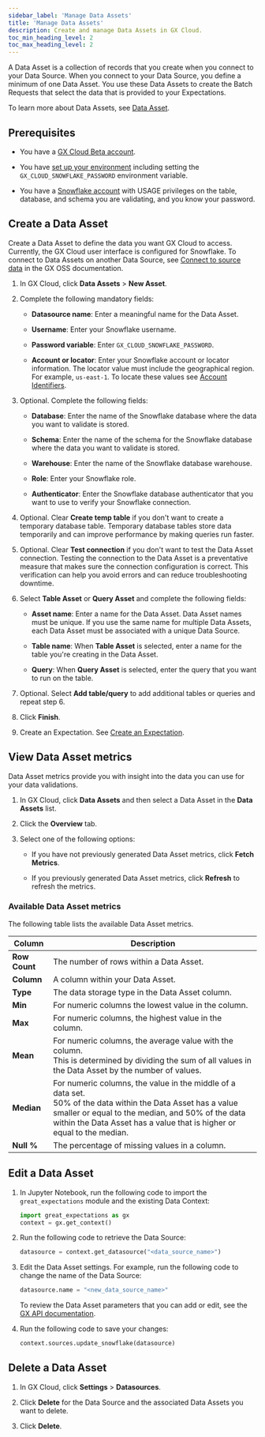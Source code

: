 ```yaml
---
sidebar_label: 'Manage Data Assets'
title: 'Manage Data Assets'
description: Create and manage Data Assets in GX Cloud.
toc_min_heading_level: 2
toc_max_heading_level: 2
---
```


A Data Asset is a collection of records that you create when you connect to your Data Source. When you connect to your Data Source, you define a minimum of one Data Asset. You use these Data Assets to create the Batch Requests that select the data that is provided to your Expectations.

To learn more about Data Assets, see [Data Asset](../../terms/data_asset.md).

## Prerequisites

- You have a [GX Cloud Beta account](https://greatexpectations.io/cloud).

- You have [set up your environment](../set_up_gx_cloud.md) including setting the `GX_CLOUD_SNOWFLAKE_PASSWORD` environment variable.

- You have a [Snowflake account](https://docs.snowflake.com/en/user-guide-admin) with USAGE privileges on the table, database, and schema you are validating, and you know your password.


## Create a Data Asset

Create a Data Asset to define the data you want GX Cloud to access. Currently, the GX Cloud user interface is configured for Snowflake. To connect to Data Assets on another Data Source, see [Connect to source data](https://deploy-preview-8760.docs.greatexpectations.io/docs/guides/connecting_to_your_data/connect_to_data_lp) in the GX OSS documentation. 

1. In GX Cloud, click **Data Assets** > **New Asset**.

2. Complete the following mandatory fields:

    - **Datasource name**: Enter a meaningful name for the Data Asset.

    - **Username**: Enter your Snowflake username.

    - **Password variable**: Enter `GX_CLOUD_SNOWFLAKE_PASSWORD`.

    - **Account or locator**: Enter your Snowflake account or locator information. The locator value must include the geographical region. For example, `us-east-1`. To locate these values see [Account Identifiers](https://docs.snowflake.com/en/user-guide/admin-account-identifier).

3. Optional. Complete the following fields:

    - **Database**: Enter the name of the Snowflake database where the data you want to validate is stored.
 
    - **Schema**: Enter the name of the schema for the Snowflake database where the data you want to validate is stored.

    - **Warehouse**: Enter the name of the Snowflake database warehouse.

    - **Role**: Enter your Snowflake role.

    - **Authenticator**: Enter the Snowflake database authenticator that you want to use to verify your Snowflake connection. 

4. Optional. Clear **Create temp table** if you don't want to create a temporary database table. Temporary database tables store data temporarily and can improve performance by making queries run faster.

5. Optional. Clear **Test connection** if you don't want to test the Data Asset connection. Testing the connection to the Data Asset is a preventative measure that makes sure the connection configuration is correct. This verification can help you avoid errors and can reduce troubleshooting downtime.

6. Select **Table Asset** or **Query Asset** and complete the following fields:

    - **Asset name**: Enter a name for the Data Asset. Data Asset names must be unique. If you use the same name for multiple Data Assets, each Data Asset must be associated with a unique Data Source.

    - **Table name**: When **Table Asset** is selected, enter a name for the table you're creating in the Data Asset.

    - **Query**: When **Query Asset** is selected, enter the query that you want to run on the table. 

7. Optional. Select **Add table/query** to add additional tables or queries and repeat step 6.

8. Click **Finish**.

9. Create an Expectation. See [Create an Expectation](/docs/cloud/expectations/manage_expectations#create-an-expectation).

## View Data Asset metrics

Data Asset metrics provide you with insight into the data you can use for your data validations. 

1. In GX Cloud, click **Data Assets** and then select a Data Asset in the **Data Assets** list.

2. Click the **Overview** tab.

3. Select one of the following options: 

    - If you have not previously generated Data Asset metrics, click **Fetch Metrics**. 

    - If you previously generated Data Asset metrics, click **Refresh** to refresh the metrics.

### Available Data Asset metrics

The following table lists the available Data Asset metrics.

| Column                                   | Description                                               | 
|------------------------------------------|-----------------------------------------------------------|
| **Row Count**                            | The number of rows within a Data Asset.                   | 
| **Column**                               | A column within your Data Asset.                          | 
| **Type**                                 | The data storage type in the Data Asset column.           | 
| **Min**                                  | For numeric columns the lowest value in the column.       | 
| **Max**                                  | For numeric columns, the highest value in the column.     | 
| **Mean**                                 | For numeric columns, the average value with the column.<br/> This is determined by dividing the sum of all values in the Data Asset by the number of values.  |
| **Median**                                 | For numeric columns, the value in the middle of a data set.<br/> 50% of the data within the Data Asset has a value smaller or equal to the median, and 50% of the data within the Data Asset has a value that is higher or equal to the median.  |
| **Null %**                                | The percentage of missing values in a column.             |


## Edit a Data Asset

1. In Jupyter Notebook, run the following code to import the `great_expectations` module and the existing Data Context:

    ```python title="Jupyter Notebook"
    import great_expectations as gx
    context = gx.get_context()
    ```

2. Run the following code to retrieve the Data Source:

    ```python title="Jupyter Notebook"
    datasource = context.get_datasource("<data_source_name>")
    ```

3. Edit the Data Asset settings. For example, run the following code to change the name of the Data Source:

    ```python title="Jupyter Notebook"
    datasource.name = "<new_data_source_name>"
    ```

    To review the Data Asset parameters that you can add or edit, see the [GX API documentation](https://deploy-preview-8760.docs.greatexpectations.io/docs/reference/api_reference).

 4. Run the following code to save your changes:

    ```python title="Jupyter Notebook"
    context.sources.update_snowflake(datasource)
    ```

## Delete a Data Asset

1. In GX Cloud, click **Settings** > **Datasources**.

2. Click **Delete** for the Data Source and the associated Data Assets you want to delete.

3. Click **Delete**.

